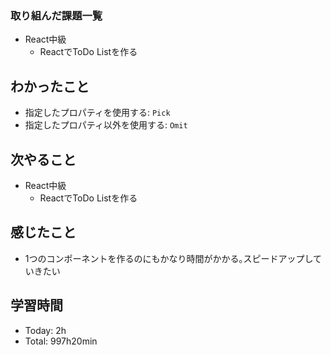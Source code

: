 ### 取り組んだ課題一覧
- React中級
  - ReactでToDo Listを作る
## わかったこと
- 指定したプロパティを使用する: `Pick`
- 指定したプロパティ以外を使用する: `Omit`
## 次やること
- React中級
  - ReactでToDo Listを作る
## 感じたこと
- 1つのコンポーネントを作るのにもかなり時間がかかる｡スピードアップしていきたい
## 学習時間
- Today: 2h
- Total: 997h20min